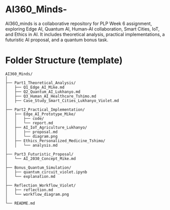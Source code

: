# AI360_Minds-
AI360_minds is a collaborative repository for PLP Week 6 assignment, exploring Edge AI, Quantum AI, Human-AI collaboration, Smart Cities, IoT, and Ethics in AI. It includes theoretical analysis, practical implementations, a futuristic AI proposal, and a quantum bonus task.

# Folder Structure (template)
```
AI360_Minds/
│
├── Part1_Theoretical_Analysis/
│   ├── Q1_Edge_AI_Mike.md
│   ├── Q2_Quantum_AI_Lukhanyo.md
│   ├── Q3_Human_AI_Healthcare_Tshimo.md
│   ├── Case_Study_Smart_Cities_Lukhanyo_Violet.md
│
├── Part2_Practical_Implementation/
│   ├── Edge_AI_Prototype_Mike/
│   │   ├── code/
│   │   └── report.md
│   ├── AI_IoT_Agriculture_Lukhanyo/
│   │   ├── proposal.md
│   │   └── diagram.png
│   ├── Ethics_Personalized_Medicine_Tshimo/
│   │   └── analysis.md
│
├── Part3_Futuristic_Proposal/
│   └── AI_2030_Concept_Mike.md
│
├── Bonus_Quantum_Simulation/
│   ├── quantum_circuit_violet.ipynb
│   └── explanation.md
│
├── Reflection_Workflow_Violet/
│   ├── reflection.md
│   └── workflow_diagram.png
│
└── README.md
```